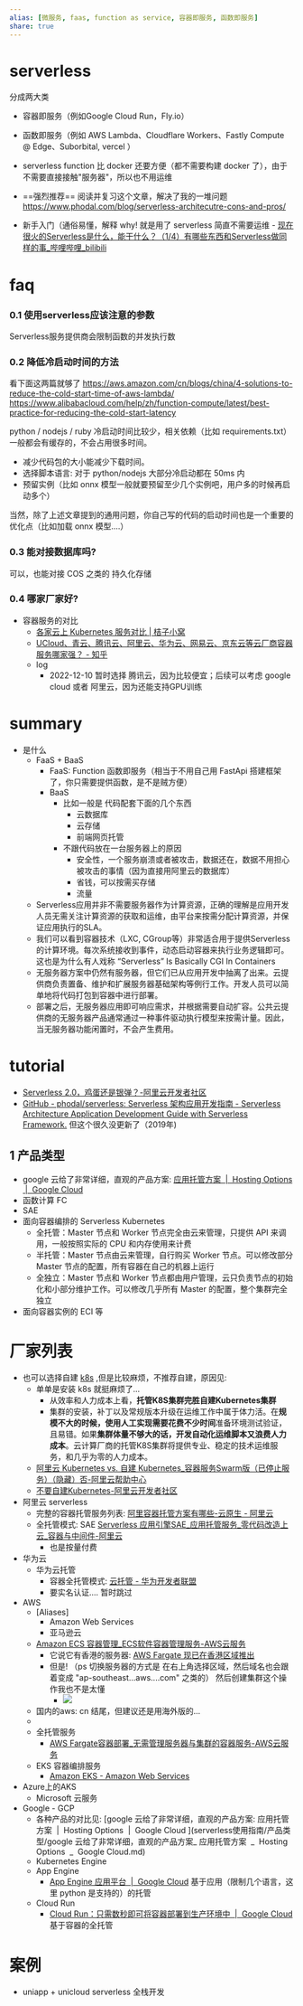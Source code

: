 ```yaml
---
alias: [微服务, faas, function as service, 容器即服务, 函数即服务]
share: true
---
```



# serverless

分成两大类
- 容器即服务（例如Google Cloud Run，Fly.io）
- 函数即服务（例如 AWS Lambda、Cloudflare Workers、Fastly Compute @ Edge、Suborbital, vercel ）

- serverless function 比 docker 还要方便（都不需要构建 docker 了），由于不需要直接接触"服务器"，所以也不用运维
- ==强烈推荐== 阅读并复习这个文章，解决了我的一堆问题 https://www.phodal.com/blog/serverless-architecutre-cons-and-pros/
- 新手入门（通俗易懂，解释 why! 就是用了 serverless 简直不需要运维 - [现在很火的Serverless是什么，能干什么？（1/4）有哪些东西和Serverless做同样的事_哔哩哔哩_bilibili](https://www.bilibili.com/video/BV1KG411w7fb)  

# faq
### 0.1 使用serverless应该注意的参数

Serverless服务提供商会限制函数的并发执行数


### 0.2 降低冷启动时间的方法

看下面这两篇就够了
https://aws.amazon.com/cn/blogs/china/4-solutions-to-reduce-the-cold-start-time-of-aws-lambda/
https://www.alibabacloud.com/help/zh/function-compute/latest/best-practice-for-reducing-the-cold-start-latency

python / nodejs / ruby 冷启动时间比较少，相关依赖（比如 requirements.txt）一般都会有缓存的，不会占用很多时间。

- 减少代码包的大小能减少下载时间。
- 选择脚本语言: 对于 python/nodejs 大部分冷启动都在 50ms 内
- 预留实例（比如 onnx 模型一般就要预留至少几个实例吧，用户多的时候再启动多个）

当然，除了上述文章提到的通用问题，你自己写的代码的启动时间也是一个重要的优化点（比如加载 onnx 模型....）

### 0.3 能对接数据库吗?

可以，也能对接 COS 之类的 持久化存储


### 0.4 哪家厂家好?
- 容器服务的对比
    - [各家云上 Kubernetes 服务对比 | 桔子小窝](https://maoxian.de/2019/06/1576.html) 
    - [UCloud、青云、腾讯云、阿里云、华为云、网易云、京东云等云厂商容器服务哪家强？ - 知乎](https://www.zhihu.com/question/296578061) 
    - log
        - 2022-12-10 暂时选择 腾讯云，因为比较便宜；后续可以考虑 google cloud 或者 阿里云，因为还能支持GPU训练

# summary
- 是什么
    - FaaS + BaaS
        - FaaS: Function 函数即服务（相当于不用自己用 FastApi 搭建框架了，你只需要提供函数，是不是贼方便）
        - BaaS
            - 比如一般是 代码配套下面的几个东西
                - 云数据库
                - 云存储
                - 前端网页托管
            - 不跟代码放在一台服务器上的原因
                - 安全性，一个服务崩溃或者被攻击，数据还在，数据不用担心被攻击的事情（因为直接用阿里云的数据库）
                - 省钱，可以按需买存储
                - 流量
    - Serverless应用并非不需要服务器作为计算资源，正确的理解是应用开发人员无需关注计算资源的获取和运维，由平台来按需分配计算资源，并保证应用执行的SLA。
    - 我们可以看到容器技术（LXC, CGroup等）非常适合用于提供Serverless的计算环境。每次系统接收到事件，动态启动容器来执行业务逻辑即可。这也是为什么有人戏称 “Serverless” Is Basically CGI In Containers
    - 无服务器方案中仍然有服务器，但它们已从应用开发中抽离了出来。云提供商负责置备、维护和扩展服务器基础架构等例行工作。开发人员可以简单地将代码打包到容器中进行部署。
    - 部署之后，无服务器应用即可响应需求，并根据需要自动扩容。公共云提供商的无服务器产品通常通过一种事件驱动执行模型来按需计量。因此，当无服务器功能闲置时，不会产生费用。
# tutorial
- [Serverless 2.0，鸡蛋还是银弹？-阿里云开发者社区](https://developer.aliyun.com/article/782142) 
- [GitHub - phodal/serverless: Serverless 架构应用开发指南 - Serverless Architecture Application Development Guide with Serverless Framework.](https://github.com/phodal/serverless)  但这个很久没更新了（2019年)
## 1 产品类型
- google 云给了非常详细，直观的产品方案: [应用托管方案  |  Hosting Options  |  Google Cloud](https://cloud.google.com/hosting-options?hl=zh-cn) 
- 函数计算 FC 
- SAE 
- 面向容器编排的 Serverless Kubernetes
    - 全托管：Master 节点和 Worker 节点完全由云来管理，只提供 API 来调用，一般按照实际的 CPU 和内存使用来计费
    - 半托管：Master 节点由云来管理，自行购买 Worker 节点。可以修改部分 Master 节点的配置，所有容器在自己的机器上运行
    - 全独立：Master 节点和 Worker 节点都由用户管理，云只负责节点的初始化和小部分维护工作。可以修改几乎所有 Master 的配置，整个集群完全独立
- 面向容器实例的 ECI 等 
# 厂家列表
- 也可以选择自建 [k8s](k8s.md) ,但是比较麻烦，不推荐自建，原因见:
    - 单单是安装 k8s 就挺麻烦了...
        - 从效率和人力成本上看，**托管K8S集群完胜自建Kubernetes集群**  
        - 集群的安装，补丁以及常规版本升级在运维工作中属于体力活。在**规模不大的时候，使用人工实现需要花费不少时间**准备环境测试验证，且易错。如果**集群体量不够大的话，开发自动化运维脚本又浪费人力成本**。云计算厂商的托管K8S集群将提供专业、稳定的技术运维服务，和几乎为零的人力成本。  
    - [阿里云 Kubernetes vs. 自建 Kubernetes_容器服务Swarm版（已停止服务）（隐藏）否-阿里云帮助中心](https://help.aliyun.com/document_detail/69575.html?spm=a2c6h.12873639.article-detail.25.4de5155bvycymp)
    - [不要自建Kubernetes-阿里云开发者社区](https://developer.aliyun.com/article/693754) 
- 阿里云 serverless
    - 完整的容器托管服务列表: [阿里容器托管方案有哪些-云原生 - 阿里云](https://www.aliyun.com/tg/aliware/4814332.html)
    - 全托管模式: SAE [Serverless 应用引擎SAE_应用托管服务_零代码改造上云_容器与中间件-阿里云](https://www.aliyun.com/product/aliware/sae) 
        - 也是按量付费
- 华为云
    - 华为云托管
        - 容器全托管模式: [云托管 - 华为开发者联盟](https://developer.huawei.com/consumer/cn/agconnect/cloud-hosting/) 
        - 要实名认证.... 暂时跳过
- AWS
    - [Aliases]
        - Amazon Web Services  
        - 亚马逊云
    - [Amazon ECS 容器管理_ECS软件容器管理服务-AWS云服务](https://aws.amazon.com/cn/ecs/) 
        - 它说它有香港的服务器: [AWS Fargate 现已在香港区域推出](https://aws.amazon.com/cn/about-aws/whats-new/2019/08/aws-fargate-now-available-hong-kong-region/)
        - 但是! （ps 切换服务器的方式是 在右上角选择区域，然后域名也会跟着变成 "ap-southeast...aws....com" 之类的） 然后创建集群这个操作我也不是太懂
            - ![](local://C:/Users/jackiexiao/remnote/remnote-633a838ba408e8d2d2f34451/files/d0fuzBV8c60Zd0-HeOgA89i-h7KdOHrpOsbdhdCd3G8LqoUWVwp6xx0cekK7Nrxub8LPv8MRjHHfekeMZc40c9xVPPiGRZDxOJhBpjSRt6IqFQvxW1rh8h6ZtPhf54hf.png) 
    - 国内的aws: cn 结尾，但建议还是用海外版的...
    - 
    - 全托管服务
        - [AWS Fargate容器部署_无需管理服务器与集群的容器服务-AWS云服务](https://aws.amazon.com/cn/fargate/?c=ser&sec=srv) 
    - EKS 容器编排服务
        - [Amazon EKS - Amazon Web Services](https://www.amazonaws.cn/eks/) 
- Azure上的AKS
    - Microsoft 云服务
- Google - GCP
    - 各种产品的对比见: [google 云给了非常详细，直观的产品方案: 应用托管方案  |  Hosting Options  |  Google Cloud ](serverless使用指南/产品类型/google 云给了非常详细，直观的产品方案_ 应用托管方案  _  Hosting Options  _  Google Cloud.md) 
    - Kubernetes Engine
    - App Engine
        - [App Engine 应用平台  |  Google Cloud](https://cloud.google.com/appengine?hl=zh-cn)  基于应用（限制几个语言，这里 python 是支持的）的托管
    - Cloud Run
        - [Cloud Run：只需数秒即可将容器部署到生产环境中  |  Google Cloud](https://cloud.google.com/run?hl=zh-cn) 基于容器的全托管 
# 案例
- uniapp + unicloud serverless 全栈开发